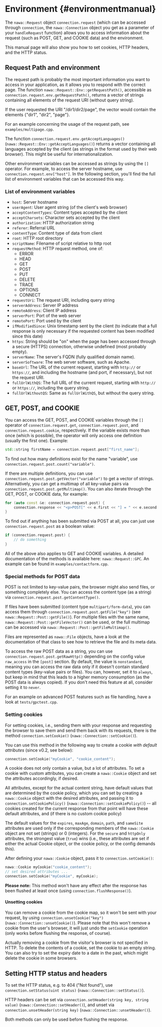 Environment {#environmentmanual}
===

The `nawa::Request` object `connection.request` (which can be accessed 
through `connection`, the `nawa::Connection` object you get as a parameter 
of your `handleRequest` function) allows you to access information about 
the request (such as POST, GET, and COOKIE data) and the environment.

This manual page will also show you how to set cookies, HTTP headers, 
and the HTTP status.

## Request Path and environment

The request path is probably the most important information you want to 
access in your application, as it allows you to respond with the correct 
page. The function `nawa::Request::Env::getRequestPath()`, accessible as 
`connection.request.env.getRequestPath()`, returns a vector of strings 
containing all elements of the request URI (without query string).

If the user requested the URI "/dir1/dir2/page", the vector would contain 
the elements {"dir1", "dir2", "page"}.

For an example concerning the usage of the request path, see 
`examples/multipage.cpp`.

The function `connection.request.env.getAcceptLanguages()` 
(`nawa::Request::Env::getAcceptLanguages()`) returns a vector containing 
all languages accepted by the client (as strings in the format used by 
their web browser). This might be useful for internationalization.

Other environment variables can be accessed as strings by using the `[]` 
operator. For example, to access the server hostname, use 
`connection.request.env["host"]`. In the following section, you'll find 
the full list of environment variables that can be accessed this way.

### List of environment variables

- `host`: Server hostname
- `userAgent`: User agent string (of the client's web browser)
- `acceptContentTypes`: Content types accepted by the client
- `acceptCharsets`: Character sets accepted by the client
- `authorization`: HTTP authorization string
- `referer`: Referral URL
- `contentType`: Content type of data from client
- `root`: HTTP root directory
- `scriptName`: Filename of script relative to http root
- `requestMethod`: HTTP request method, one of:
    - ERROR
    - HEAD
    - GET
    - POST
    - PUT
    - DELETE
    - TRACE
    - OPTIONS
    - CONNECT
- `requestUri`: The request URI, including query string
- `serverAddress`: Server IP address
- `remoteAddress`: Client IP address
- `serverPort`: Port of the web server
- `remotePort`: Port used by the client
- `ifModifiedSince`: Unix timestamp sent by the client (to indicate that 
a full response is only necessary if the requested content has been 
modified since this date)
- `https`: String should be "on" when the page has been accessed through 
a secure (HTTPS) connection, otherwise undefined (most probably empty).
- `serverName`: The server's FQDN (fully qualified domain name).
- `serverSoftware`: The web server software, such as Apache.
- `baseUrl`: The URL of the current request, starting with `http://` or 
`https://`, and including the hostname (and port, if necessary), but not 
the request URI.
- `fullUrlWithQS`: The full URL of the current request, starting with 
`http://` or `https://`, including the query string.
- `fullUrlWithoutQS`: Same as `fullUrlWithQS`, but without the query 
string.

## GET, POST, and COOKIE

You can access the GET, POST, and COOKIE variables through the `[]` 
operator of `connection.request.get`, `connection.request.post`, and 
`connection.request.cookie`, respectively. If the variable exists more than 
once (which is possible), the operator will only access one definition 
(usually the first one). Example:

```cpp
std::string firstName = connection.request.post["first_name"];
```

To find out how many definitions exist for the name "variable", use  
`connection.request.post.count("variable")`.

If there are multiple definitions, you can use 
`connection.request.post.getVector("variable")` to get a vector of strings. 
Alternatively, you can get a multimap of all key-value pairs via 
`connection.request.post.getMultimap()`. You can also iterate through the 
GET, POST, or COOKIE data, for example:

```cpp
for (auto const &e: connection.request.post) {
    connection.response << "<p>POST[" << e.first << "] = " << e.second << "</p>";
}
```

To find out if anything has been submitted via POST at all, you can just use 
`connection.request.post` as a boolean value:

```cpp
if (connection.request.post) {
    // do something
}
```

All of the above also applies to GET and COOKIE variables. A detailed 
documentation of the methods is available here: `nawa::Request::GPC`. 
An example can be found in `examples/contactform.cpp`.

### Special methods for POST data

POST is not limited to key-value pairs, the browser might also send files, 
or something completely else. You can access the content type (as a string) 
via `connection.request.post.getContentType()`.

If files have been submitted (content type `multipart/form-data`), 
you can access them through `connection.request.post.getFile("key")` 
(see `nawa::Request::Post::getFile()`). For multiple files with the same name, 
`nawa::Request::Post::getFileVector()` can be used, or the full multimap can 
be accessed via `nawa::Request::Post::getFileMultimap()`.

Files are represented as `nawa::File` objects, have a look at the documentation 
of that class to see how to retrieve the file and its meta data.

To access the raw POST data as a string, you can use  
`connection.request.post.getRawHttp()` depending on the config value 
`raw_access` in the `[post]` section. By default, the value is 
`nonstandard`, meaning you can access the raw data only if it doesn't 
contain standard content types (key-value pairs or files). You can, 
however, set it to `always`, but keep in mind that this leads to a higher 
memory consumption (as the POST data is always copied). If you don't need 
this feature at all, consider setting it to `never`.

For an example on advanced POST features such as file handling, have a look 
at `tests/gpctest.cpp`.

### Setting cookies

For setting cookies, i.e., sending them with your response and requesting 
the browser to save them and send them back with its requests, there is 
the method `connection.setCookie()` (`nawa::Connection::setCookie()`).

You can use this method in the following way to create a cookie 
*with default attributes* (since v0.2, see below):

```cpp
connection.setCookie("myCookie", "cookie_content");
```

A cookie does not only contain a value, but a lot of attributes. To set 
a cookie with custom attributes, you can create a `nawa::Cookie` object 
and set the attributes accordingly, if desired. 

All attributes, except for the 
actual content string, have default values that are determined by 
the cookie policy, which you can set by creating a `nawa::Cookie` 
object with the desired attributes, and passing it to 
`connection.setCookiePolicy()` (`nawa::Connection::setCookiePolicy()`) -- 
all cookies created for the current response from that point will have 
these default attributes, and (if there is no custom cookie policy) 

The default values for the `expires`, `maxAge`, `domain`, `path`, and 
`sameSite` attributes are used only if the corresponding members of the 
`nawa::Cookie` object are not set (strings) or 0 (integers). For the 
`secure` and `httpOnly` attributes, the strongest value (`true`) wins 
(i.e., these attributes are set if either the actual Cookie object, or the 
cookie policy, or the config demands this).

After defining your `nawa::Cookie` object, pass it to 
`connection.setCookie()`:

```cpp
nawa::Cookie myCookie("cookie_content");
// set desired attributes ...
connection.setCookie("myCookie", myCookie);
```

**Please note:** This method won't have any effect after the response 
has been flushed at least once (using `connection.flushResponse()`).

#### Unsetting cookies

You can remove a cookie from the cookie map, so it won't be sent with 
your request, by using `connection.unsetCookie("key")` 
(`nawa::Connection::unsetCookie()`). Please note that this won't remove 
a cookie from the user's browser, it will just undo the `setCookie` 
operation (only works before flushing the response, of course).

Actually removing a cookie from the visitor's browser is not specified in 
HTTP. To delete the contents of a cookie, set the cookie to an empty string. 
You can also try to set the expiry date to a date in the past, which might 
delete the cookie in some browsers.

## Setting HTTP status and headers

To set the HTTP status, e.g. to 404 ("Not found"), use  
`connection.setStatus(uint status)` (`nawa::Connection::setStatus()`).

HTTP headers can be set via `connection.setHeader(string key, string value)` 
(`nawa::Connection::setHeader()`), and unset via 
`connection.unsetHeader(string key)` (`nawa::Connection::unsetHeader()`).

Both methods can only be used before flushing the response.